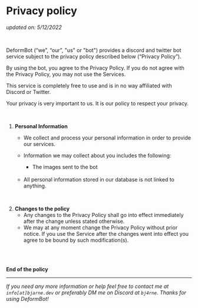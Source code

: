 # Privacy policy

*updated on: 5/12/2022*

<br>

DeformBot (“we”, “our”, "us" or "bot") provides a discord and twitter bot service subject to the privacy policy described below (“Privacy Policy”).

By using the bot, you agree to the Privacy Policy. If you do not agree with the Privacy Policy, you may not use the Services.

This service is completely free to use and is in no way affiliated with Discord or Twitter.

Your privacy is very important to us. It is our policy to respect your privacy.

<br>

1. **Personal Information**
    * We collect and process your personal information in order to provide our services. 

    * Information we may collect about you includes the following:

        * The images sent to the bot

    <br>

    * All personal information stored in our database is not linked to anything.

<br>

2. **Changes to the policy**
    * Any changes to the Privacy Policy shall go into effect immediately after the change unless stated otherwise. 
    * We may at any moment change the Privacy Policy without prior notice. If you use the Service after the changes went into effect you agree to be bound by such modification(s).

<br><br>


**End of the policy**

---

*If you need any more information or help feel free to contact me at `info[at]bjarne.dev` or preferably DM me on Discord at `bj4rne`. Thanks for using DeformBot!*
